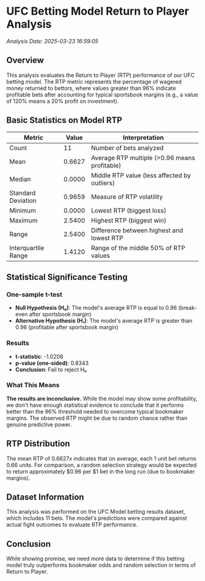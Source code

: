# UFC Betting Model Return to Player Analysis

*Analysis Date: 2025-03-23 16:59:05*

## Overview
This analysis evaluates the Return to Player (RTP) performance of our UFC betting model. The RTP metric represents the percentage of wagered money returned to bettors, where values greater than 96% indicate profitable bets after accounting for typical sportsbook margins (e.g., a value of 120% means a 20% profit on investment).

## Basic Statistics on Model RTP

| Metric | Value | Interpretation |
|--------|-------|----------------|
| Count | 11 | Number of bets analyzed |
| Mean | 0.6627 | Average RTP multiple (>0.96 means profitable) |
| Median | 0.0000 | Middle RTP value (less affected by outliers) |
| Standard Deviation | 0.9659 | Measure of RTP volatility |
| Minimum | 0.0000 | Lowest RTP (biggest loss) |
| Maximum | 2.5400 | Highest RTP (biggest win) |
| Range | 2.5400 | Difference between highest and lowest RTP |
| Interquartile Range | 1.4120 | Range of the middle 50% of RTP values |

## Statistical Significance Testing

### One-sample t-test
- **Null Hypothesis (H₀)**: The model's average RTP is equal to 0.96 (break-even after sportsbook margin)
- **Alternative Hypothesis (H₁)**: The model's average RTP is greater than 0.96 (profitable after sportsbook margin)

### Results
- **t-statistic**: -1.0208
- **p-value (one-sided)**: 0.8343
- **Conclusion**: Fail to reject H₀

### What This Means
**The results are inconclusive.** While the model may show some profitability, we don't have enough statistical evidence to conclude that it performs better than the 96% threshold needed to overcome typical bookmaker margins. The observed RTP might be due to random chance rather than genuine predictive power.

## RTP Distribution
The mean RTP of 0.6627x indicates that on average, each 1 unit bet returns 0.66 units. For comparison, a random selection strategy would be expected to return approximately $0.96 per $1 bet in the long run (due to bookmaker margins).

## Dataset Information
This analysis was performed on the UFC Model betting results dataset, which includes 11 bets. The model's predictions were compared against actual fight outcomes to evaluate RTP performance.

## Conclusion
While showing promise, we need more data to determine if this betting model truly outperforms bookmaker odds and random selection in terms of Return to Player.